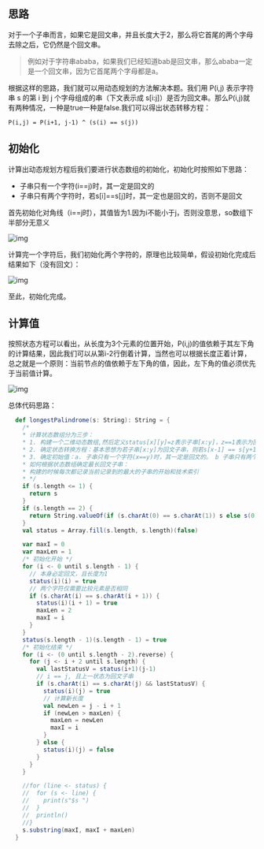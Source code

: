 ## 思路
对于一个子串而言，如果它是回文串，并且长度大于2，那么将它首尾的两个字母去除之后，它仍然是个回文串。

> 例如对于字符串ababa，如果我们已经知道bab是回文串，那么ababa一定是一个回文串，因为它首尾两个字母都是a。

根据这样的思路，我们就可以用动态规划的方法解决本题。我们用 P(i,j) 表示字符串 s 的第 i 到 j 个字母组成的串（下文表示成 s[i:j]）是否为回文串。那么P(i,j)就有两种情况，一种是true一种是false.我们可以得出状态转移方程：
```shell
P(i,j) = P(i+1, j-1) ^ (s(i) == s(j))
```
## 初始化

计算出动态规划方程后我们要进行状态数组的初始化，初始化时按照如下思路：

- 子串只有一个字符(i==j)时，其一定是回文的
- 子串只有两个字符时，若s[i]==s[j]时，其一定也是回文的，否则不是回文

首先初始化对角线（i==j时），其值皆为1.因为i不能小于j，否则没意思，so数组下半部分无意义

![img](https://zhaopy.oss-cn-beijing.aliyuncs.com/markdown/202207291437665.png)

计算完一个字符后，我们初始化两个字符的，原理也比较简单，假设初始化完成后结果如下（没有回文）：

![img](https://zhaopy.oss-cn-beijing.aliyuncs.com/markdown/202207291439828.png)

至此，初始化完成。

## 计算值

按照状态方程可以看出，从长度为3个元素的位置开始，P(i,j)的值依赖于其左下角的计算结果，因此我们可以从第i-2行倒着计算，当然也可以根据长度正着计算，总之就是一个原则：当前节点的值依赖于左下角的值，因此，左下角的值必须优先于当前值计算。

![img](https://zhaopy.oss-cn-beijing.aliyuncs.com/markdown/202207291442163.png)

总体代码思路：

```scala
  def longestPalindrome(s: String): String = {
    /*
    * 计算状态数组分为三步：
    * 1. 构建一个二维动态数组,然后定义status[x][y]=z表示子串[x:y]，z==1表示为回文子串，z==0表示非回文子串
    * 2. 确定状态转换方程：基本思想为若子串[x:y]为回文子串，则若s[x-1] == s[y+1]，则[x-1:y+1]也为回文子串.
    * 3. 确定初始值：a. 子串只有一个字符(x==y)时，其一定是回文的。 b 子串只有两个字符时，若s[x]==s[y]，则其一定是回文的，否则不是回文
    * 如何根据状态数组确定最长回文子串：
    * 构建的时候每次都记录当前记录到的最大的子串的开始和技术索引
    * */
    if (s.length <= 1) {
      return s
    }
    if (s.length == 2) {
      return String.valueOf(if (s.charAt(0) == s.charAt(1)) s else s(0))
    }
    val status = Array.fill(s.length, s.length)(false)

    var maxI = 0
    var maxLen = 1
    /* 初始化开始 */
    for (i <- 0 until s.length - 1) {
      // 本身必定回文，且长度为1
      status(i)(i) = true
      // 两个字符仅需要比较元素是否相同
      if (s.charAt(i) == s.charAt(i + 1)) {
        status(i)(i + 1) = true
        maxLen = 2
        maxI = i
      }
    }
    status(s.length - 1)(s.length - 1) = true
    /* 初始化结束 */
    for (i <- (0 until s.length - 2).reverse) {
      for (j <- i + 2 until s.length) {
        val lastStatusV = status(i+1)(j-1)
        // i == j, 且上一状态为回文子串
        if (s.charAt(i) == s.charAt(j) && lastStatusV) {
          status(i)(j) = true
          // 计算新长度
          val newLen = j - i + 1
          if (newLen > maxLen) {
            maxLen = newLen
            maxI = i
          }
        } else {
          status(i)(j) = false
        }
      }
    }

    //for (line <- status) {
    //  for (s <- line) {
    //    print(s"$s ")
    //  }
    //  println()
    //}
    s.substring(maxI, maxI + maxLen)
  }
```